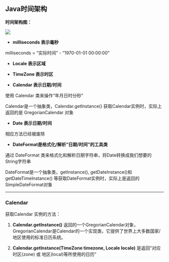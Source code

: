 Java时间架构
---
**时间架构图：**

![](https://i.imgur.com/3OyyaLO.jpg)

* **milliseconds 表示毫秒**

 milliseconds = “实际时间” - “1970-01-01 00:00:00”

* **Locale 表示区域**

* **TimeZone 表示时区**

* **Calendar 表示日期/时间**

使用 Calendar 类来操作“年月日时分秒”

Calendar是一个抽象类，Calendar.getInstance() 获取Calendar实例时，实际上返回的是 GregorianCalendar 对象

* **Date 表示日期/时间**

相应方法已经被废除

* **DateFormat是格式化/解析“日期/时间”的工具类**

通过 DateFormat 类来格式化和解析日期字符串，将Date转换成我们想要的String字符串

DateFormat是一个抽象类，getInstance(), getDateInstance()和 getDateTimeInstance() 等获取DateFormat实例时，实际上是返回的SimpleDateFormat对象


---

### Calendar ###

获取Calendar 实例的方法：

1. **Calendar.getInstance()** 返回的一个GregorianCalendar对象，GregorianCalendar是Calendar的一个实现类，它提供了世界上大多数国家/地区使用的标准日历系统。

2. **Calendar.getInstance(TimeZone timezone, Locale locale)** 是返回“对应时区(zone) 或 地区(local)等所使用的日历”